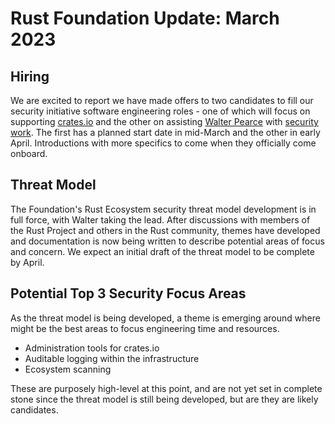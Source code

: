 # Rust Foundation Update: March 2023

## Hiring

We are excited to report we have made offers to two candidates to fill our security initiative software engineering roles -  one of which will focus on supporting [crates.io](https://app.beapplied.com/apply/opunkltxxb) and the other on assisting [Walter Pearce](https://foundation.rust-lang.org/news/welcoming-our-new-security-engineer-walter-pearce/) with [security work](https://app.beapplied.com/apply/rh4qfd8npx). The first has a planned start date in mid-March and the other in early April. Introductions with more specifics to come when they officially come onboard.

## Threat Model

The Foundation's Rust Ecosystem security threat model development is in full force, with Walter taking the lead. After discussions with members of the Rust Project and others in the Rust community, themes have developed and documentation is now being written to describe potential areas of focus and concern. We expect an initial draft of the threat model to be complete by April.

## Potential Top 3 Security Focus Areas

As the threat model is being developed, a theme is emerging around where might be the best areas to focus engineering time and resources.

- Administration tools for crates.io
- Auditable logging within the infrastructure
- Ecosystem scanning

These are purposely high-level at this point, and are not yet set in complete stone since the threat model is still being developed, but are they are likely candidates.
